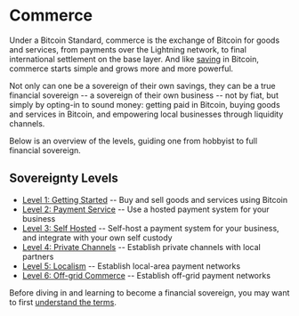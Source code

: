 # Commerce

<!--

Lord Jesus Christ
Son of God
Have mercy on me, a sinner

-->

Under a Bitcoin Standard,
 commerce is the exchange of Bitcoin
 for goods and services, from 
 payments over the Lightning network, to
 final international settlement on the base layer.
And like [saving](../saving/)
 in Bitcoin, commerce starts simple
 and grows more and more powerful.

Not only can one be a sovereign of their
 own savings, they can be a true
 financial sovereign --
 a sovereign of their own business --
 not by fiat, but simply by opting-in
 to sound money: getting paid in Bitcoin,
 buying goods and services in Bitcoin,
 and empowering local businesses
 through liquidity channels.

Below is an overview of the levels, guiding
 one from hobbyist to full financial
 sovereign.


## Sovereignty Levels

* [Level 1: Getting Started](sovereignty/level-1) -- Buy and sell goods and services using Bitcoin
* [Level 2: Payment Service](sovereignty/level-2) -- Use a hosted payment system for your business
* [Level 3: Self Hosted](sovereignty/level-3) -- Self-host a payment system for your business, and  integrate with your own self custody
* [Level 4: Private Channels](sovereignty/level-4) -- Establish private channels with local partners
* [Level 5: Localism](sovereignty/level-5) -- Establish local-area payment networks
* [Level 6: Off-grid Commerce](sovereignty/level-6) -- Establish off-grid payment networks

Before diving in and learning to become a
 financial sovereign, you may want to first
 [understand the terms](understand-the-terms.md).


